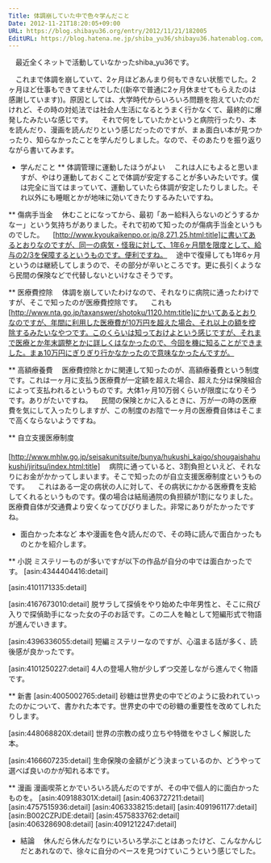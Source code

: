 ```yaml
---
Title: 体調崩していた中で色々学んだこと
Date: 2012-11-21T18:20:05+09:00
URL: https://blog.shibayu36.org/entry/2012/11/21/182005
EditURL: https://blog.hatena.ne.jp/shiba_yu36/shibayu36.hatenablog.com/atom/entry/12704830469095816822
---
```


　最近全くネットで活動していなかったshiba_yu36です。

　これまで体調を崩していて、2ヶ月ほどあんまり何もできない状態でした。2ヶ月ほど仕事もできてませんでした((新卒で普通に2ヶ月休ませてもらえたのは感謝しています))。原因としては、大学時代からいろいろ問題を抱えていたのだけれど、その時の対処法では社会人生活になるとうまく行かなくて、最終的に爆発したみたいな感じです。
　それで何をしていたかというと病院行ったり、本を読んだり、漫画を読んだりという感じだったのですが、まぁ面白い本が見つかったり、知らなかったことを学んだりしました。なので、そのあたりを振り返りながら書いてみます。


* 学んだこと
** 体調管理に運動したほうがよい
　これは人にもよると思いますが、やはり運動しておくことで体調が安定することが多いみたいです。僕は完全に当てはまっていて、運動していたら体調が安定したりしました。それ以外にも睡眠とかが地味に効いてきたりするみたいですね。

** 傷病手当金
　休むことになってから、最初「あー給料入らないのどうするかなー」という気持ちがありました。それで初めて知ったのが傷病手当金というものでした。
　[http://www.kyoukaikenpo.or.jp/8,271,25.html:title]に書いてあるとおりなのですが、同一の病気・怪我に対して、1年6ヶ月間を限度として、給与の2/3を保障するというものです。便利ですね。
　途中で復帰しても1年6ヶ月というのは継続してしまうので、その部分が辛いところです。更に長引くようなら民間の保険などで代替しないといけなさそうです。

** 医療費控除
　体調を崩していたわけなので、それなりに病院に通ったわけですが、そこで知ったのが医療費控除です。
　これも[http://www.nta.go.jp/taxanswer/shotoku/1120.htm:title]にかいてあるとおりなのですが、年間に利用した医療費が10万円を超えた場合、それ以上の額を控除するみたいなやつです。このくらいは知っておけよという感じですが、それまで医療とか年末調整とかに詳しくはなかったので、今回を機に知ることができました。まぁ10万円にぎりぎり行かなかったので意味なかったんですが。

** 高額療養費
　医療費控除とかに関連して知ったのが、高額療養費という制度です。これは一ヶ月に支払う医療費が一定額を超えた場合、超えた分は保険組合によって支払われるというものです。大体1ヶ月10万弱くらいが限度になりそうです。ありがたいですね。
　民間の保険とかに入るときに、万が一の時の医療費を気にして入ったりしますが、この制度のお陰で一ヶ月の医療費自体はそこまで高くならないようですね。

** 自立支援医療制度
　[http://www.mhlw.go.jp/seisakunitsuite/bunya/hukushi_kaigo/shougaishahukushi/jiritsu/index.html:title]
　病院に通っていると、3割負担といえど、それなりにお金がかかってしまいます。そこで知ったのが自立支援医療制度というものです。
　これはある一定の病状の人に対して、その病状にかかる医療費を支給してくれるというものです。僕の場合は結局通院の負担額が1割になりました。医療費自体が交通費より安くなってびびりました。非常にありがたかったですね。


* 面白かった本など
本や漫画を色々読んだので、その時に読んで面白かったものとかを紹介します。

** 小説
ミステリーものが多いですが以下の作品が自分の中では面白かったです。
[asin:4344404416:detail]

[asin:4101171335:detail]

[asin:4167673010:detail]
脱サラして探偵をやり始めた中年男性と、そこに飛び入りで探偵助手になった女の子のお話です。この二人を軸として短編形式で物語が進んでいきます。


[asin:4396336055:detail]
短編ミステリーなのですが、心温まる話が多く、読後感が良かったです。


[asin:4101250227:detail]
4人の登場人物が少しずつ交差しながら進んでく物語です。


** 新書
[asin:4005002765:detail]
砂糖は世界史の中でどのように扱われていったのかについて、書かれた本です。世界史の中での砂糖の重要性を改めてしれたりします。


[asin:448068820X:detail]
世界の宗教の成り立ちや特徴をやさしく解説した本。


[asin:4166607235:detail]
生命保険の金額がどう決まっているのか、どうやって選べば良いのかが知れる本です。


** 漫画
漫画喫茶とかでいろいろ読んだのですが、その中で個人的に面白かったものを。
[asin:409188301X:detail]
[asin:4063727211:detail]
[asin:4757515936:detail]
[asin:4063338215:detail]
[asin:4091961177:detail]
[asin:B002CZPJDE:detail]
[asin:4575833762:detail]
[asin:4063286908:detail]
[asin:4091212247:detail]


* 結論
　休んだら休んだなりにいろいろ学ぶことはあったけど、こんなかんじだとあれなので、徐々に自分のペースを見つけていこうという感じでした。
